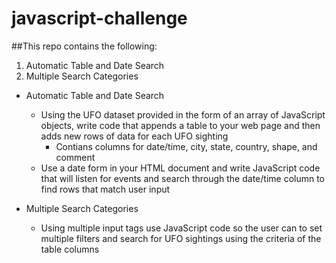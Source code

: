 # javascript-challenge


##This repo contains the following:
1. Automatic Table and Date Search
2. Multiple Search Categories


* Automatic Table and Date Search
	- Using the UFO dataset provided in the form of an array of JavaScript objects, write code that appends a table to your web page and then adds new rows of data for each UFO sighting
		- Contians columns for date/time, city, state, country, shape, and comment
	- Use a date form in your HTML document and write JavaScript code that will listen for events and search through the date/time column to find rows that match user input


* Multiple Search Categories
	- Using multiple input tags use JavaScript code so the user can to set multiple filters and search for UFO sightings using the criteria of the table columns
